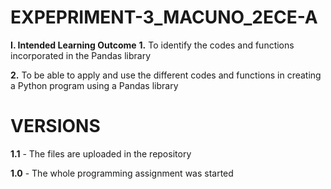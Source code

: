 # EXPEPRIMENT-3_MACUNO_2ECE-A
**I. Intended Learning Outcome**
  **1.** To identify the codes and functions incorporated in the Pandas library

  **2.** To be able to apply and use the different codes and functions in creating a Python program using a
     Pandas library
  

# VERSIONS

**1.1** - The files are uploaded in the repository

**1.0** - The whole programming assignment was started

